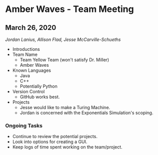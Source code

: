 # Amber Waves - Team Meeting

## March 26, 2020

_Jordan Lanius, Allison Flad, Jesse McCarville-Schueths_

- Introductions
- Team Name
  - Team Yellow Team (won't satisfy Dr. Miller)
  - Amber Waves
- Known Languages
  - Java
  - C++
  - Potentially Python
- Version Control
  - GitHub works best.
- Projects
  - Jesse would like to make a Turing Machine.
  - Jordan is concerned with the Exponentials Simulation's scoping.

### Ongoing Tasks

- Continue to review the potential projects.
- Look into options for creating a GUI.
- Keep logs of time spent working on the team/project.